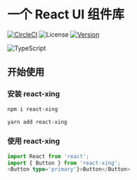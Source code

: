 # 一个 React UI 组件库

[![CircleCI](https://circleci.com/gh/wuwenxing0912/react-ui-lib.svg?style=svg)](https://app.circleci.com/pipelines/github/wuwenxing0912/react-ui-lib)
![License](https://img.shields.io/badge/License-MIT-brightgreen)
[![Version](https://badge.fury.io/js/react-xing.svg)](https://badge.fury.io/js/react-xing)

![TypeScript](https://img.shields.io/badge/TypeScript-3.3%2B-blue)

## 开始使用

### 安装 react-xing

```markdown
npm i react-xing

yarn add react-xing
```

### 使用 react-xing

```typescript
import React from 'react';
import { Button } from 'react-xing';
<Button type='primary'}>Button</Button>
```
